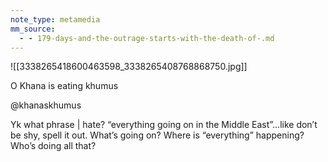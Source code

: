 ```yaml
---
note_type: metamedia
mm_source:
  - - 179-days-and-the-outrage-starts-with-the-death-of-.md
---
```


![[3338265418600463598_3338265408768868750.jpg]]

O Khana is eating khumus

@khanaskhumus

Yk what phrase | hate? “everything going on in the
Middle East”...like don’t be shy, spell it out. What’s
going on? Where is “everything” happening? Who’s
doing all that?

